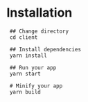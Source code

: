    # Installation
  ```shell
   ## Change directory
   cd client

   ## Install dependencies
   yarn install

   ## Run your app
   yarn start

   # Minify your app
   yarn build

```   
